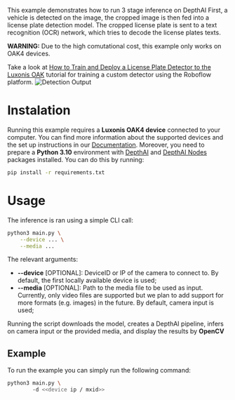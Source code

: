 This example demonstrates how to run 3 stage inference on DepthAI
First, a vehicle is detected on the image, the cropped image is then fed into a license plate detection model. The cropped license plate is sent to a text recognition (OCR) network, 
which tries to decode the license plates texts.

**WARNING:** Due to the high comutational cost, this example only works on OAK4 devices. 

Take a look at [How to Train and Deploy a License Plate Detector to the Luxonis OAK](https://blog.roboflow.com/oak-deploy-license-plate/) tutorial for training a custom detector using the Roboflow platform.
![Detection Output](output.gif)

# Instalation
Running this example requires a **Luxonis OAK4 device** connected to your computer. You can find more information about the supported devices and the set up instructions in our [Documentation](https://rvc4.docs.luxonis.com/hardware).
Moreover, you need to prepare a **Python 3.10** environment with [DepthAI](https://pypi.org/project/depthai/) and [DepthAI Nodes](https://pypi.org/project/depthai-nodes/) packages installed. You can do this by running:
```bash
pip install -r requirements.txt
```

# Usage
The inference is ran using a simple CLI call:
```bash
python3 main.py \
    --device ... \
    --media ...
```

The relevant arguments:
- **--device** [OPTIONAL]: DeviceID or IP of the camera to connect to.
By default, the first locally available device is used;
- **--media** [OPTIONAL]: Path to the media file to be used as input. 
Currently, only video files are supported but we plan to add support for more formats (e.g. images) in the future.
By default, camera input is used;

Running the script downloads the model, creates a DepthAI pipeline, infers on camera input or the provided media, and display the results by **OpenCV**

## Example
To run the example you can simply run the following command:
```bash
python3 main.py \ 
        -d <<device ip / mxid>>
```
